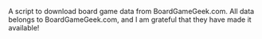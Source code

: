 A script to download board game data from BoardGameGeek.com.
All data belongs to BoardGameGeek.com, and I am grateful that they have made it available!
